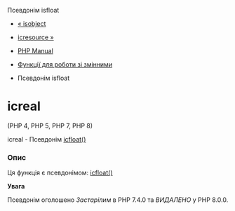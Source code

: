 Псевдонім isfloat

-   [« isobject](function.is-object.html)
    
-   [ісresource »](function.is-resource.html)
    
-   [PHP Manual](index.html)
    
-   [Функції для роботи зі змінними](ref.var.html)
    
-   Псевдонім isfloat
    

# ісreal

(PHP 4, PHP 5, PHP 7, PHP 8)

ісreal - Псевдонім [ісfloat()](function.is-float.html)

### Опис

Ця функція є псевдонімом: [ісfloat()](function.is-float.html)

**Увага**

Псевдонім оголошено *Застарілим* в PHP 7.4.0 та *ВИДАЛЕНО* у PHP 8.0.0.